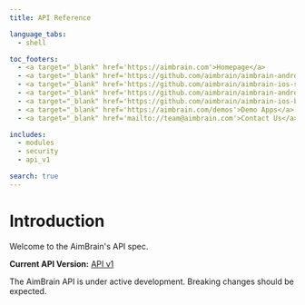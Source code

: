 ```yaml
---
title: API Reference

language_tabs:
  - shell

toc_footers:
  - <a target="_blank" href='https://aimbrain.com'>Homepage</a>
  - <a target="_blank" href='https://github.com/aimbrain/aimbrain-android-sdk'>Android SDK</a>
  - <a target="_blank" href='https://github.com/aimbrain/aimbrain-ios-sdk'>iOS SDK</a>
  - <a target="_blank" href='https://github.com/aimbrain/aimbrain-android-banking-demo'>Android Reference Implementation</a>
  - <a target="_blank" href='https://github.com/aimbrain/aimbrain-ios-banking-demo'>iOS Reference Implementation</a>
  - <a target="_blank" href='https://aimbrain.com/demos'>Demo Apps</a>
  - <a target="_blank" href='mailto://team@aimbrain.com'>Contact Us</a>

includes:
  - modules
  - security
  - api_v1

search: true
---
```


# Introduction

Welcome to the AimBrain's API spec.

**Current API Version:** [API v1](#api-v1)

<aside class="notice">
The AimBrain API is under active development. Breaking changes should be expected.
</aside>

